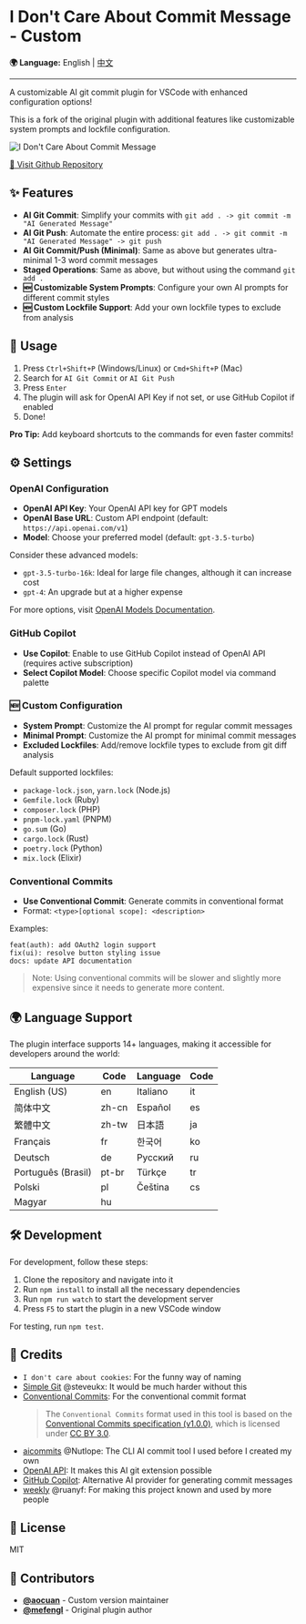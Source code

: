 # I Don't Care About Commit Message - Custom

**🌍 Language:** English | [中文](README.zh-CN.md)

---

A customizable AI git commit plugin for VSCode with enhanced configuration options!

This is a fork of the original plugin with additional features like customizable system prompts and lockfile configuration.

![I Don't Care About Commit Message](https://raw.githubusercontent.com/aocuan/vscode-i-dont-care-about-commit-message/main/res/vscode-i-dont-care-about-commit-message.gif "Demonstration of AI Git Commit Plugin")

[🔗 Visit Github Repository](https://github.com/aocuan/vscode-i-dont-care-about-commit-message)

## ✨ Features

- **AI Git Commit**: Simplify your commits with `git add . -> git commit -m "AI Generated Message"`
- **AI Git Push**: Automate the entire process: `git add . -> git commit -m "AI Generated Message" -> git push`
- **AI Git Commit/Push (Minimal)**: Same as above but generates ultra-minimal 1-3 word commit messages
- **Staged Operations**: Same as above, but without using the command `git add .`
- **🆕 Customizable System Prompts**: Configure your own AI prompts for different commit styles
- **🆕 Custom Lockfile Support**: Add your own lockfile types to exclude from analysis

## 🚀 Usage

1. Press `Ctrl+Shift+P` (Windows/Linux) or `Cmd+Shift+P` (Mac)
2. Search for `AI Git Commit` or `AI Git Push`
3. Press `Enter`
4. The plugin will ask for OpenAI API Key if not set, or use GitHub Copilot if enabled
5. Done!

**Pro Tip:** Add keyboard shortcuts to the commands for even faster commits!

## ⚙️ Settings

### OpenAI Configuration
- **OpenAI API Key**: Your OpenAI API key for GPT models
- **OpenAI Base URL**: Custom API endpoint (default: `https://api.openai.com/v1`)
- **Model**: Choose your preferred model (default: `gpt-3.5-turbo`)

Consider these advanced models:
- `gpt-3.5-turbo-16k`: Ideal for large file changes, although it can increase cost
- `gpt-4`: An upgrade but at a higher expense

For more options, visit [OpenAI Models Documentation](https://platform.openai.com/docs/models).

### GitHub Copilot
- **Use Copilot**: Enable to use GitHub Copilot instead of OpenAI API (requires active subscription)
- **Select Copilot Model**: Choose specific Copilot model via command palette

### 🆕 Custom Configuration
- **System Prompt**: Customize the AI prompt for regular commit messages
- **Minimal Prompt**: Customize the AI prompt for minimal commit messages
- **Excluded Lockfiles**: Add/remove lockfile types to exclude from git diff analysis

Default supported lockfiles:
- `package-lock.json`, `yarn.lock` (Node.js)
- `Gemfile.lock` (Ruby)
- `composer.lock` (PHP)
- `pnpm-lock.yaml` (PNPM)
- `go.sum` (Go)
- `cargo.lock` (Rust)
- `poetry.lock` (Python)
- `mix.lock` (Elixir)

### Conventional Commits
- **Use Conventional Commit**: Generate commits in conventional format
- Format: `<type>[optional scope]: <description>`

Examples:
```
feat(auth): add OAuth2 login support
fix(ui): resolve button styling issue
docs: update API documentation
```

> Note: Using conventional commits will be slower and slightly more expensive since it needs to generate more content.

## 🌍 Language Support

The plugin interface supports 14+ languages, making it accessible for developers around the world:

| Language            | Code   | Language            | Code   |
| ------------------- | ------ | ------------------- | ------ |
| English (US)        | en     | Italiano            | it     |
| 简体中文             | zh-cn  | Español             | es     |
| 繁體中文             | zh-tw  | 日本語               | ja     |
| Français            | fr     | 한국어               | ko     |
| Deutsch             | de     | Русский             | ru     |
| Português (Brasil)  | pt-br  | Türkçe              | tr     |
| Polski              | pl     | Čeština             | cs     |
| Magyar              | hu     |                     |        |

## 🛠️ Development

For development, follow these steps:

1. Clone the repository and navigate into it
2. Run `npm install` to install all the necessary dependencies
3. Run `npm run watch` to start the development server
4. Press `F5` to start the plugin in a new VSCode window

For testing, run `npm test`.

## 🙏 Credits

- `I don't care about cookies`: For the funny way of naming
- [Simple Git](https://github.com/steveukx/git-js) @steveukx: It would be much harder without this
- [Conventional Commits](https://www.conventionalcommits.org/en/v1.0.0/): For the conventional commit format
  > The `Conventional Commits` format used in this tool is based on the [Conventional Commits specification (v1.0.0)](https://www.conventionalcommits.org/en/v1.0.0/), which is licensed under [CC BY 3.0](https://creativecommons.org/licenses/by/3.0/).
- [aicommits](https://github.com/Nutlope/aicommits) @Nutlope: The CLI AI commit tool I used before I created my own
- [OpenAI API](https://platform.openai.com/docs/api-reference/chat): It makes this AI git extension possible
- [GitHub Copilot](https://github.com/features/copilot): Alternative AI provider for generating commit messages
- [weekly](https://github.com/ruanyf/weekly) @ruanyf: For making this project known and used by more people

## 📄 License

MIT

## 👥 Contributors

- **[@aocuan](https://github.com/aocuan)** - Custom version maintainer
- **[@mefengl](https://github.com/mefengl)** - Original plugin author